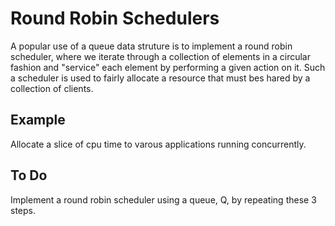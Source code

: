 # Round Robin Schedulers
A popular use of a queue data struture is to implement a round robin scheduler, where we iterate through a collection of elements in a circular fashion and "service" each element by performing a given action on it.
Such a scheduler is used to fairly allocate a resource that must bes hared by a collection of clients.

## Example
Allocate a slice of cpu time to varous applications running concurrently.

## To Do
Implement a round robin scheduler using a queue, Q, by repeating these 3 steps.
